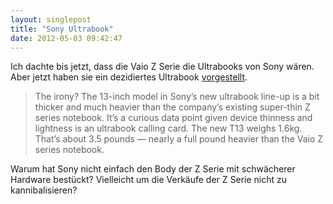 ```yaml
---
layout: singlepost
title: "Sony Ultrabook"
date: 2012-05-03 09:42:47
---
```

Ich dachte bis jetzt, dass die Vaio Z Serie die Ultrabooks von Sony wären. Aber jetzt haben sie ein dezidiertes Ultrabook [vorgestellt](http://www.wired.com/gadgetlab/2012/05/sonys-first-ultrabook-is-thicker-and-heavier-than-existing-sony-laptop).

> The irony? The 13-inch model in Sony’s new ultrabook line-up is a bit thicker and much heavier than the company’s existing super-thin Z series notebook. It’s a curious data point given device thinness and lightness is an ultrabook calling card. The new T13 weighs 1.6kg. That’s about 3.5 pounds — nearly a full pound heavier than the Vaio Z series notebook.

Warum hat Sony nicht einfach den Body der Z Serie mit schwächerer Hardware bestückt? Vielleicht um die Verkäufe der Z Serie nicht zu kannibalisieren?